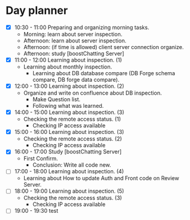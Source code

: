 # Day planner

- [x] 10:30 - 11:00 Preparing and organizing morning tasks.
	- Morning: learn about server inspection.
	- Afternoon: learn about server inspection.
	- Afternoon: (if time is allowed) client server connection organize.
	- Afternoon: study [boostChatting Server]
- [x] 11:00 - 12:00 Learning about inspection. (1)
	- Learning about monthly inspection.
		- Learning about DB database compare (DB Forge schema compare, DB forge data compare).
- [x] 12:00 - 13:00 Learning about inspection. (2)
	- Organize and write on confluence about DB inspection.
		- Make Question list.
		- Following what was learned.
- [x] 14:00 - 15:00 Learning about inspection. (3)
	- Checking the remote access status. (1)
		- Checking IP access available
- [x] 15:00 - 16:00 Learning about inspection. (3)
	- Checking the remote access status. (2)
		- Checking IP access available
- [x] 16:00 - 17:00 Study [boostChatting Server]
	- First Confirm.
		- Conclusion: Write all code new.
- [ ] 17:00 - 18:00 Learning about inspection. (4)
	- Learning about How to update Auth and Front code on Review Server.
- [ ] 18:00 - 19:00 Learning about inspection. (5)
	- Checking the remote access status. (3)
		- Checking IP access available
- [ ] 19:00 - 19:30 test